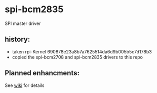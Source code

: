 spi-bcm2835
===========

SPI master driver

history:
--------
* taken rpi-Kernel 690878e23a8b7a7625514da6d9b005b5c7d178b3 
* copied the spi-bcm2708 and spi-bcm2835 drivers to this repo

Planned enhancments:
--------------------

See [wiki](https://github.com/msperl/spi-bcm2835/wiki) for details
